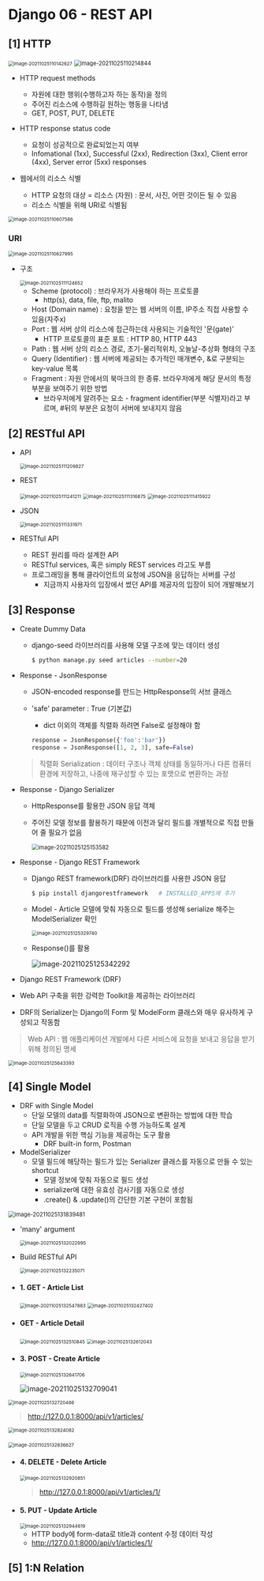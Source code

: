 # Django 06 - REST API

## [1] HTTP

 <img src="C:/Users/sohee/AppData/Roaming/Typora/typora-user-images/image-20211025110142627.png" alt="image-20211025110142627" style="zoom:67%;" />

<img src="C:/Users/sohee/AppData/Roaming/Typora/typora-user-images/image-20211025110214844.png" alt="image-20211025110214844" style="zoom:80%;" />



* HTTP request methods
  * 자원에 대한 행위(수행하고자 하는 동작)을 정의
  * 주어진 리소스에 수행하길 원하는 행동을 나타냄
  * GET, POST, PUT, DELETE
* HTTP response status code
  * 요청이 성공적으로 완료되었는지 여부
  * Infomational (1xx), Successful (2xx), Redirection (3xx), Client error (4xx), Server error (5xx) responses

* 웹에서의 리소스 식별
  * HTTP 요청의 대상 = 리소스 (자원) : 문서, 사진, 어떤 것이든 될 수 있음
  * 리소스 식별을 위해 URI로 식별됨

 <img src="C:/Users/sohee/AppData/Roaming/Typora/typora-user-images/image-20211025110607586.png" alt="image-20211025110607586" style="zoom:67%;" />

### URI

 <img src="C:/Users/sohee/AppData/Roaming/Typora/typora-user-images/image-20211025110627995.png" alt="image-20211025110627995" style="zoom: 67%;" />

* 구조

  <img src="C:/Users/sohee/AppData/Roaming/Typora/typora-user-images/image-20211025111124652.png" alt="image-20211025111124652" style="zoom: 67%;" />

  * Scheme (protocol) : 브라우저가 사용해야 하는 프로토콜
    * http(s), data, file, ftp, malito
  * Host (Domain name) : 요청을 받는 웹 서버의 이름, IP주소 직접 사용할 수 있음(자주x)
  * Port : 웹 서버 상의 리소스에 접근하는데 사용되는 기술적인 '문(gate)' 
    * HTTP 프로토콜의 표준 포트 : HTTP 80, HTTP 443
  * Path : 웹 서버 상의 리소스 경로, 초기-물리적위치, 오늘날-추상화 형태의 구조
  * Query (Identifier) : 웹 서버에 제공되는 추가적인 매개변수, &로 구분되는 key-value 목록
  * Fragment : 자원 안에서의 북마크의 한 종류. 브라우저에게 해당 문서의 특정 부분을 보여주기 위한 방법
    * 브라우저에게 알려주는 요소 - fragment identifier(부분 식별자)라고 부르며, #뒤의 부분은 요청이 서버에 보내지지 않음





## [2] RESTful API

* API

   <img src="C:/Users/sohee/AppData/Roaming/Typora/typora-user-images/image-20211025111209827.png" alt="image-20211025111209827" style="zoom:67%;" />

  

* REST

   <img src="C:/Users/sohee/AppData/Roaming/Typora/typora-user-images/image-20211025111241211.png" alt="image-20211025111241211" style="zoom:67%;" />

   <img src="C:/Users/sohee/AppData/Roaming/Typora/typora-user-images/image-20211025111316875.png" alt="image-20211025111316875" style="zoom:67%;" />

   <img src="C:/Users/sohee/AppData/Roaming/Typora/typora-user-images/image-20211025111415922.png" alt="image-20211025111415922" style="zoom:67%;" />



* JSON

   <img src="C:/Users/sohee/AppData/Roaming/Typora/typora-user-images/image-20211025111331971.png" alt="image-20211025111331971" style="zoom:67%;" />



* RESTful API
  * REST 원리를 따라 설계한 API
  * RESTful services, 혹은 simply REST services 라고도 부름
  * 프로그래밍을 통해 클라이언트의 요청에 JSON을 응답하는 서버를 구성
    * 지금까지 사용자의 입장에서 썼던 API를 제공자의 입장이 되어 개발해보기





## [3] Response

* Create Dummy Data

  * django-seed 라이브러리를 사용해 모델 구조에 맞는 데이터 생성

    ```bash
    $ python manage.py seed articles --number=20
    ```

* Response - JsonResponse 

  * JSON-encoded response를 만드는 HttpResponse의 서브 클래스

  * 'safe' parameter : True (기본값)

    * dict 이외의 객체를 직렬화 하려면 False로 설정해야 함

    ```python
    response = JsonResponse({'foo':'bar'})
    response = JsonResponse([1, 2, 3], safe=False)
    ```

  > 직렬화 Serialization : 데이터 구조나 객체 상태를 동일하거나 다른 컴퓨터 환경에 저장하고, 나중에 재구성할 수 있는 포맷으로 변환하는 과정

* Response - Django Serializer

  * HttpResponse를 활용한 JSON 응답 객체

  * 주어진 모델 정보를 활용하기 때문에 이전과 달리 필드를 개별적으로 직접 만들어 줄 필요가 없음

    <img src="md-images/image-20211025125153582.png" alt="image-20211025125153582" style="zoom:80%;" />

* Response - Django REST Framework

  * Django REST framework(DRF) 라이브러리를 사용한 JSON 응답

    ```bash
    $ pip install djangorestframework	# INSTALLED_APPS에 추가
    ```

  * Model - Article 모델에 맞춰 자동으로 필드를 생성해 serialize 해주는 ModelSerializer 확인

    <img src="md-images/image-20211025125329740.png" alt="image-20211025125329740" style="zoom:67%;" />

  * Response()를 활용

    ![image-20211025125342292](md-images/image-20211025125342292.png)



*  Django REST Framework (DRF)

  * Web API 구축을 위한 강력한 Toolkit을 제공하는 라이브러리
  * DRF의 Serializer는 Django의 Form 및 ModelForm 클래스와 매우 유사하게 구성되고 작동함

  > Web API : 웹 애플리케이션 개발에서 다른 서비스에 요청을 보내고 응답을 받기 위해 정의된 명세

<img src="md-images/image-20211025125643393.png" alt="image-20211025125643393" style="zoom:67%;" />





## [4] Single Model

* DRF with Single Model
  * 단일 모델의 data를 직렬화하여 JSON으로 변환하는 방법에 대한 학습
  * 단일 모델을 두고 CRUD 로직을 수행 가능하도록 설계
  * API 개발을 위한 핵심 기능을 제공하는 도구 활용
    * DRF built-in form, Postman
* ModelSerializer
  * 모델 필드에 해당하는 필드가 있는 Serializer 클래스를 자동으로 만들 수 있는 shortcut
    * 모델 정보에 맞춰 자동으로 필드 생성
    * serializer에 대한 유효성 검사기를 자동으로 생성
    * .create() & .update()의 간단한 기본 구현이 포함됨

<img src="md-images/image-20211025131839481.png" alt="image-20211025131839481" style="zoom: 80%;" />

* 'many' argument

   <img src="md-images/image-20211025132022995.png" alt="image-20211025132022995" style="zoom: 67%;" />



* Build RESTful API

  <img src="md-images/image-20211025132235071.png" alt="image-20211025132235071" style="zoom: 67%;" />

* #### 1. GET - Article List

  <img src="md-images/image-20211025132547883.png" alt="image-20211025132547883" style="zoom: 67%;" />

   <img src="md-images/image-20211025132427402.png" alt="image-20211025132427402" style="zoom:67%;" />

* #### GET - Article Detail

   <img src="md-images/image-20211025132510845.png" alt="image-20211025132510845" style="zoom:67%;" />

  <img src="md-images/image-20211025132612043.png" alt="image-20211025132612043" style="zoom: 67%;" />

* #### 3. POST - Create Article

   <img src="md-images/image-20211025132641706.png" alt="image-20211025132641706" style="zoom:67%;" />

  ![image-20211025132709041](md-images/image-20211025132709041.png)

<img src="md-images/image-20211025132720466.png" alt="image-20211025132720466" style="zoom:67%;" />

> http://127.0.0.1:8000/api/v1/articles/



 <img src="md-images/image-20211025132824082.png" alt="image-20211025132824082" style="zoom:67%;" />

​    <img src="md-images/image-20211025132836627.png" alt="image-20211025132836627" style="zoom:67%;" />



* #### 4. DELETE - Delete Article

  <img src="md-images/image-20211025132920851.png" alt="image-20211025132920851" style="zoom:67%;" />

  > http://127.0.0.1:8000/api/v1/articles/1/



* #### 5. PUT - Update Article

  <img src="md-images/image-20211025132944619.png" alt="image-20211025132944619" style="zoom:67%;" />

  * HTTP body에 form-data로 title과 content 수정 데이터 작성
  * http://127.0.0.1:8000/api/v1/articles/1/







## [5] 1:N Relation

